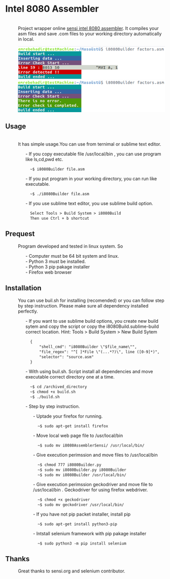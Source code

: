 # Intel 8080 Assembler
<dl>
  <br>
  <dd> Project wrapper online <a href="http://sensi.org/~svo/i8080/">sensi intel 8080 assembler</a>. It compiles your asm files and save .com files to your working directory automatically in local. </dd>
</dl>

<dl>
  <dd>
<div align="center" >
    <img src="/assets/Screenshot from 2019-03-04 23-07-30.png" </img> 
</div>
 </dd>   
 <dd>
   <dd>
<div align="center">
    <img src="/assets/Screenshot from 2019-03-04 23-08-57.png" </img> 
</div>
     </dd>
    </dd>
</dl>

## Usage
<dl>
  <br>
  <dd>It has simple usage.You can use from ternimal or sublime text editor.</dd>
</dl>

<ul>
  
<dl>
    <dd>- If you copy executable file /usr/local/bin , you can use program like ls,cd,pwd etc.</dd>
    <dd>

      ~$ i8080Builder file.asm 
   </dd>
</dl>

</ul>

<ul>
  
<dl>

  <dd>- If you put program in your working directory, you can run like executable.</dd>
    <dd>

      ~$ ./i8080Builder file.asm 
   </dd>
</dl>

</ul>

<ul>
<dl>

  <dd>- If you use sublime text editor, you use sublime build option.</dd>
    <dd>
      
      Select Tools > Build System > i8080Build
      Then use Ctrl + b shortcut
   </dd>
</dl>

</ul>

## Prequest

<dl>
  <dd>Program developed and tested in linux system. So </dd>
</dl>
  
<ul>  
<dl>
  
  <dd>- Computer must be 64 bit system and linux. </dd>
  <dd>- Python 3 must be installed.</dd>
  <dd>- Python 3 pip pakage installer </dd>
  <dd>- Firefox web browser </dd>
</dl>
</ul>



## Installation

<dl>
  <dd>You can use buil.sh for installing (recomended) or you can follow step by step instruction. Please make sure all dependency installed perfectly. </dd>
</dl>

<ul>
<dl>
    <dd>- If you want to use sublime build options, you create new build sytem and copy the script or copy the i8080Build.sublime-build            correct location.
          Hint: Tools > Build System > New Build Sytem  </dd>
    <dd>
      
      {
          "shell_cmd": "i8080Builder \"$file_name\"",
          "file_regex": "^[ ]*File \"(...*?)\", line ([0-9]*)",
          "selector": "source.asm"
      }
   </dd>
</dl>
</ul>

<ul>
<dl>
    <dd>- With using buil.sh. Script install all dependencies and move executable correct directory one at a time. </dd>
    <dd>
      
      ~$ cd /archived_directory
      ~$ chmod +x build.sh  
      ~$ ./build.sh 
   </dd>
</dl>
</ul>

<ul>
<dl>
  <dd>- Step by step instruction. </dd>
</dl>

<ul>
<dl>
    <dd>- Uptade your firefox for running.</dd>
    <dd>
      
      ~$ sudo apt-get install firefox
   </dd>
</dl>
</ul>

<ul>
<dl>
    <dd>- Move local web page file to /usr/local/bin</dd>
    <dd>
      
      ~$ sudo mv i8080AssemblerSensi/ /usr/local/bin/
   </dd>
</dl>
</ul>


<ul>
<dl>
    <dd>- Give execution perimssion and move files to /usr/local/bin</dd>
    <dd>
      
      ~$ chmod 777 i8080Builder.py
      ~$ sudo mv i8080Builder.py i8080Builder
      ~$ sudo mv i8080Builder /usr/local/bin/
   </dd>
</dl>
</ul>


<ul>
<dl>
    <dd>- Give execution perimssion geckodriver and move file to /usr/local/bin . Geckodriver for using firefox webdriver.</dd>
    <dd>
      
      ~$ chmod +x geckodriver
      ~$ sudo mv geckodriver /usr/local/bin/
   </dd>
</dl>
</ul>


<ul>
<dl>
    <dd>- If you have not pip packet installer, install pip </dd>
    <dd>
      
      ~$ sudo apt-get install python3-pip
   </dd>
</dl>
</ul>


<ul>
<dl>
    <dd>- Intstall selenium framework with pip pakage installer</dd>
    <dd>
      
      ~$ sudo python3 -m pip install selenium
   </dd>
</dl>
</ul>
</ul>

## Thanks
<dl>
  <dd> Great thanks to sensi.org and selenium contributor.</dd>
</dl>




